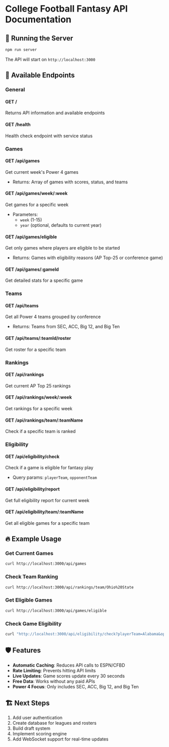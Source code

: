 # College Football Fantasy API Documentation

## 🚀 Running the Server

```bash
npm run server
```

The API will start on `http://localhost:3000`

## 📍 Available Endpoints

### General

#### GET /
Returns API information and available endpoints

#### GET /health
Health check endpoint with service status

### Games

#### GET /api/games
Get current week's Power 4 games
- Returns: Array of games with scores, status, and teams

#### GET /api/games/week/:week
Get games for a specific week
- Parameters: 
  - `week` (1-15)
  - `year` (optional, defaults to current year)

#### GET /api/games/eligible
Get only games where players are eligible to be started
- Returns: Games with eligibility reasons (AP Top-25 or conference game)

#### GET /api/games/:gameId
Get detailed stats for a specific game

### Teams

#### GET /api/teams
Get all Power 4 teams grouped by conference
- Returns: Teams from SEC, ACC, Big 12, and Big Ten

#### GET /api/teams/:teamId/roster
Get roster for a specific team

### Rankings

#### GET /api/rankings
Get current AP Top 25 rankings

#### GET /api/rankings/week/:week
Get rankings for a specific week

#### GET /api/rankings/team/:teamName
Check if a specific team is ranked

### Eligibility

#### GET /api/eligibility/check
Check if a game is eligible for fantasy play
- Query params: `playerTeam`, `opponentTeam`

#### GET /api/eligibility/report
Get full eligibility report for current week

#### GET /api/eligibility/team/:teamName
Get all eligible games for a specific team

## 🔥 Example Usage

### Get Current Games
```bash
curl http://localhost:3000/api/games
```

### Check Team Ranking
```bash
curl http://localhost:3000/api/rankings/team/Ohio%20State
```

### Get Eligible Games
```bash
curl http://localhost:3000/api/games/eligible
```

### Check Game Eligibility
```bash
curl "http://localhost:3000/api/eligibility/check?playerTeam=Alabama&opponentTeam=Tennessee"
```

## 🛡️ Features

- **Automatic Caching**: Reduces API calls to ESPN/CFBD
- **Rate Limiting**: Prevents hitting API limits
- **Live Updates**: Game scores update every 30 seconds
- **Free Data**: Works without any paid APIs
- **Power 4 Focus**: Only includes SEC, ACC, Big 12, and Big Ten

## 🏗️ Next Steps

1. Add user authentication
2. Create database for leagues and rosters
3. Build draft system
4. Implement scoring engine
5. Add WebSocket support for real-time updates
